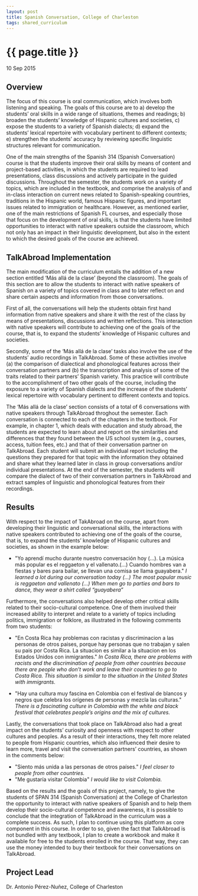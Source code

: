 ```yaml
---
layout: post
title: Spanish Conversation, College of Charleston
tags: shared_curriculum
---
```


# {{ page.title }}

 10 Sep 2015

## Overview

The focus of this course is oral communication, which involves both listening and speaking. The goals of this course are to a) develop the students’ oral skills in a wide range of situations, themes and readings; b) broaden the students’ knowledge of Hispanic cultures and societies, c) expose the students to a variety of Spanish dialects; d) expand the students’ lexical repertoire with vocabulary pertinent to different contexts; e) strengthen the students’ accuracy by reviewing specific linguistic structures relevant for communication.

One of the main strengths of the Spanish 314 (Spanish Conversation) course is that the students improve their oral skills by means of content and project-based activities, in which the students are required to lead presentations, class discussions and actively participate in the guided discussions. Throughout the semester, the students work on a variety of topics, which are included in the textbook, and comprise the analysis of and in-class interaction on current news related to Spanish-speaking countries, traditions in the Hispanic world, famous Hispanic figures, and important issues related to immigration or healthcare. However, as mentioned earlier, one of the main restrictions of Spanish FL courses, and especially those that focus on the development of oral skills, is that the students have limited opportunities to interact with native speakers outside the classroom, which not only has an impact in their linguistic development, but also in the extent to which the desired goals of the course are achieved.

## TalkAbroad Implementation

The main modification of the curriculum entails the addition of a new section entitled ‘Más allá de la clase’ (beyond the classroom). The goals of this section are to allow the students to interact with native speakers of Spanish on a variety of topics covered in class and to later reflect on and share certain aspects and information from those conversations.

First of all, the conversations will help the students obtain first hand information from native speakers and share it with the rest of the class by means of presentations, discussions and written reflections. This interaction with native speakers will contribute to achieving one of the goals of the course, that is, to expand the students’ knowledge of Hispanic cultures and societies.

Secondly, some of the ‘Más allá de la clase’ tasks also involve the use of the students’ audio recordings in TalkAbroad. Some of these activities involve (a) the comparison of dialectical and phonological features across their conversation partners and (b) the transcription and analysis of some of the traits related to their partners’ Spanish variety.  This practice will contribute to the accomplishment of two other goals of the course, including the exposure to a variety of Spanish dialects and the increase of the students’ lexical repertoire with vocabulary pertinent to different contexts and topics.

The ‘Más allá de la clase’ section consists of a total of 6 conversations with native speakers through TalkAbroad throghout the semester. Each conversation is connected to each of the chapters in the textbook. For example, in chapter 1, which deals with education and study abroad, the students are expected to learn about and report on the similarities and differences that they found between the US school system (e.g., courses, access, tuition fees, etc.) and that of their conversation partner on TalkAbroad. Each student will submit an individual report including the questions they prepared for that topic with the information they obtained and share what they learned later in class in group conversations and/or individual presentations. At the end of the semester, the students will compare the dialect of two of their conversation partners in TalkAbroad and extract samples of linguistic and phonological features from their recordings.

## Results

With respect to the impact of TakAbroad on the course, apart from developing their linguistic and conversational skills, the interactions with native speakers contributed to achieving one of the goals of the course, that is, to expand the students’ knowledge of Hispanic cultures and societies, as shown in the example below:

* "Yo aprendí mucho durante nuestro conversación hoy (…). La música más popular es el reggaeton y el vallenato.(…) Cuando hombres van a fiestas y bares para bailar, se llevan una comisa se llama guayabera." *I learned a lot during our conversation today (…) The most popular music is reggaeton and vallenato (…) When men go to parties and bars to dance, they wear a shirt called “guayabera”*

Furthermore, the conversations also helped develop other critical skills related to their socio-cultural competence. One of them involved their increased ability to interpret and relate to a variety of topics including politics, immigration or folklore, as illustrated in the following comments from two students:

* "En Costa Rica hay problemas con racistas y discriminacion a las personas de otros paises, porque hay personas que no trabajan y salen su pais por Costa Rica. La situacion es similar a la situacion en los Estados Unidos con inmigrantes." *In Costa Rica, there are problems with racists and the discrimination of people from other countries because there are people who don’t work and leave their countries to go to Costa Rica. This situation is similar to the situation in the United States with immigrants.*

* "Hay una cultura muy fascina en Colombia con el festival de blancos y negros que celebra los orígenes de personas y mezcla las culturas." *There is a fascinating culture in Colombia with the white and black festival that celebrates people’s origins and the mix of cultures.*

Lastly, the conversations that took place on TalkAbroad also had a great impact on the students’ curiosity and openness with respect to other cultures and peoples. As a result of their interactions, they felt more related to people from Hispanic countries, which also influenced their desire to learn more, travel and visit the conversation partners’ countries, as shown in the comments below:

* "Siento más unida a las personas de otros países." *I feel closer to people from other countries.*
* "Me gustaría visitar Colombia" *I would like to visit Colombia.*

Based on the results and the goals of this project, namely, to give the students of SPAN 314 (Spanish Conversation) at the College of Charleston the opportunity to interact with native speakers of Spanish and to help them develop their socio-cultural competence and awareness, it is possible to conclude that the integration of TalkAbroad in the curriculum was a complete success.  As such, I plan to continue using this platform as core component in this course. In order to so, given the fact that TalkAbroad is not bundled with any textbook, I plan to create a workbook and make it available for free to the students enrolled in the course. That way, they can use the money intended to buy their textbook for their conversations on TalkAbroad.

## Project Lead

Dr. Antonio Pérez-Nuñez, College of Charleston